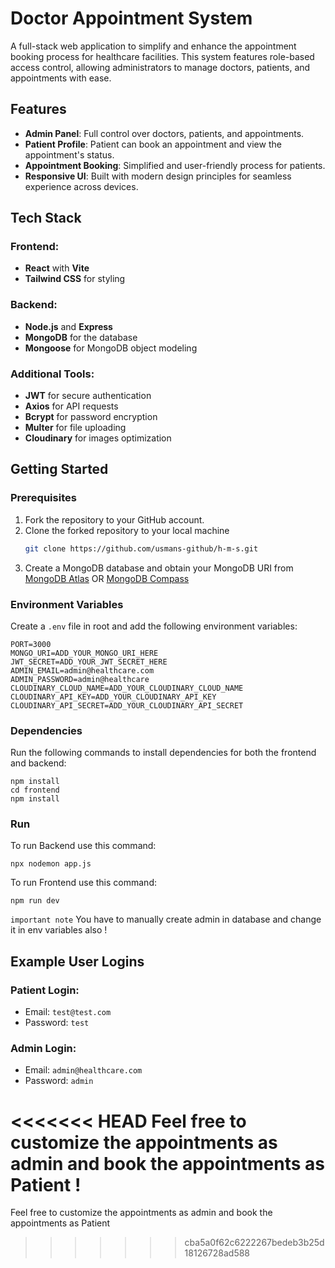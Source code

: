 # Doctor Appointment System

A full-stack web application to simplify and enhance the appointment booking process for healthcare facilities. This system features role-based access control, allowing administrators to manage doctors, patients, and appointments with ease.

## Features

- **Admin Panel**: Full control over doctors, patients, and appointments.
- **Patient Profile**: Patient can book an appointment and view the appointment's status.
- **Appointment Booking**: Simplified and user-friendly process for patients.
- **Responsive UI**: Built with modern design principles for seamless experience across devices.

## Tech Stack

### Frontend:
- **React** with **Vite**
- **Tailwind CSS** for styling

### Backend:
- **Node.js** and **Express**
- **MongoDB** for the database
- **Mongoose** for MongoDB object modeling

### Additional Tools:
- **JWT** for secure authentication
- **Axios** for API requests
- **Bcrypt** for password encryption
- **Multer** for file uploading 
- **Cloudinary** for images optimization

## Getting Started

### Prerequisites


1. Fork the repository to your GitHub account.
2. Clone the forked repository to your local machine
   ```bash
   git clone https://github.com/usmans-github/h-m-s.git
3. Create a MongoDB database and obtain your MongoDB URI from [MongoDB Atlas](https://www.mongodb.com/cloud/atlas) OR [MongoDB Compass](https://www.mongodb.com/products/tools/compass)

### Environment Variables

Create a ``.env`` file in root  and add the following environment variables:

```
PORT=3000
MONGO_URI=ADD_YOUR_MONGO_URI_HERE 
JWT_SECRET=ADD_YOUR_JWT_SECRET_HERE 
ADMIN_EMAIL=admin@healthcare.com
ADMIN_PASSWORD=admin@healthcare
CLOUDINARY_CLOUD_NAME=ADD_YOUR_CLOUDINARY_CLOUD_NAME
CLOUDINARY_API_KEY=ADD_YOUR_CLOUDINARY_API_KEY
CLOUDINARY_API_SECRET=ADD_YOUR_CLOUDINARY_API_SECRET
```
### Dependencies

Run the following commands to install dependencies for both the frontend and backend:

```
npm install
cd frontend
npm install
```

### Run
To run Backend use this command:
```
npx nodemon app.js
```
To run Frontend use this command:
```
npm run dev
```

``important note`` You have to manually create admin in database and change it in env variables also !

## Example User Logins

### Patient Login:

- Email:  ``test@test.com``
- Password:  ``test``
### Admin Login:

- Email:  ``admin@healthcare.com``
- Password:  ``admin``


<<<<<<< HEAD
Feel free to customize the appointments as admin and book the appointments as Patient !
=======
Feel free to customize the appointments as admin and book the appointments as Patient  
>>>>>>> cba5a0f62c6222267bedeb3b25d18126728ad588
